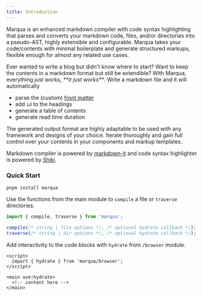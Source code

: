 ```yaml
---
title: Introduction
---
```


Marqua is an enhanced markdown compiler with code syntax highlighting that parses and converts your markdown code, files, and/or directories into a pseudo-AST, highly extensible and configurable. Marqua takes your code/contents with minimal boilerplate and generate structured markups, flexible enough for almost any related use cases.

Ever wanted to write a blog but didn't know where to start? Want to keep the contents in a markdown format but still be extendible? With Marqua, everything just works, *&#42;&#42;it just works&#42;&#42;*. Write a markdown file and it will automatically

<!-- markdownlint-disable MD051 -->
- parse the (custom) [front matter](#front-matter)
- add `id` to the headings
- generate a table of contents
- generate read time duration

The generated output format are highly adaptable to be used with any framework and designs of your choice. Iterate thoroughly and gain full control over your contents in your components and markup templates.

Markdown compiler is powered by [markdown-it](https://github.com/markdown-it/markdown-it) and code syntax highlighter is powered by [Shiki](https://github.com/shikijs/shiki).

### Quick Start

```
pnpm install marqua
```

Use the functions from the main module to `compile` a file or `traverse` directories.

```javascript
import { compile, traverse } from 'marqua';

compile(/* string | file options */, /* optional hydrate callback */);
traverse(/* string | dir options */, /* optional hydrate callback */);
```

Add interactivity to the code blocks with `hydrate` from `/browser` module.

```svelte
<script>
  import { hydrate } from 'marqua/browser';
</script>

<main use:hydrate>
  <!-- content here -->
</main>
```
